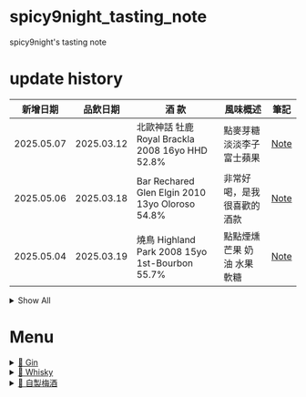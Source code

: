 # spicy9night_tasting_note
 spicy9night's tasting note

# update history
| 新增日期    | 品飲日期    | 酒 款                                          | 風味概述                        | 筆記      |
|-------------|-------------|------------------------------------------------|---------------------------------|-----------|
| 2025.05.07  | 2025.03.12  |北歐神話 牡鹿 Royal Brackla 2008 16yo HHD 52.8% | 點麥芽糖 淡淡李子 富士蘋果      | [Note](./Whisky/Royal_Brackla/Royal-Brackla_WhiskyFind_2008_16yo_HHD_52-8/README.md) |
| 2025.05.06  | 2025.03.18  |Bar Rechared Glen Elgin 2010 13yo Oloroso 54.8% | 非常好喝，是我很喜歡的酒款      | [Note](./Whisky/Glen_Elgin/Glen-Elgin_WhiskyFind_2010_13yo_Oloroso-barrique_54-8/README.md) |
| 2025.05.04  | 2025.03.19  |燒鳥 Highland Park 2008 15yo 1st-Bourbon 55.7%  | 點點煙燻 芒果 奶油 水果軟糖     | [Note](./Whisky/Highland_Park/Highland-Park_WhiskyFind_2008_15yo_1st-Bourbon_55-7/README.md) |


<details>
<summary>Show All</summary>

| 新增日期    | 品飲日期    | 酒 款                                | 風味概述                        | 筆記      |
|-------------|-------------|--------------------------------------|---------------------------------|-----------|
| 2025.05.02  | 2025.03.26  |Glenrothes WhiskyFind 1996 26yo HHD 50.5%      | 胡椒 金黃蘋果 皮革 辛香料       | [Note](./Whisky/GlenRothes/Glenrothes_WhiskyFind_1996_26yo_HHD_50-5/README.md) |
| 2025.04.17  | 2025.04.05  |自製梅酒-君度 Cointreau                        | 柑橘佐梅子，口齒留香，每年必做  | [Note](./自製梅酒/bottled_2025/君度_Cointreau/README.md/) |
| 2025.04.16  | 2025.04.05  |自製梅酒-玉山茅台                         | 聞起來很臭，喝起來卻不會臭，帶米香| [Note](./自製梅酒/bottled_2025/玉山茅台/README.md/) |
| 2025.04.13  | 2025.04.05  |自製梅酒-Barcelò, Dorado Rum 巴塞羅．金色蘭姆酒 | 高酸度，富士蘋果，    | [Note](./自製梅酒/bottled_2025/Barcelò_Dorado_Rum_巴塞羅．金色蘭姆酒/README.md/) |
| 2025.04.12  | 2025.04.05  |自製梅酒-Bacadi White Rum             | 梅子加了酒  Choya 基本款的風味  | [Note](./自製梅酒/bottled_2025/Bacardi_White_Rum/README.md/) |
| 2025.04.10  | 2025.04.05  |自製梅酒-Vodka+Gin                    | 辛口，青蘋果香氣，青梅感        | [Note](./自製梅酒/bottled_2025/Vodka+Gin/README.md) |
| 2025.04.08  | 2025.04.05  |自製梅酒-Kirkland 12yo Blended Whisky | 煙燻、烏梅調性，2025熟成MVP     | [Note](./自製梅酒/bottled_2025/Kirkland_12yo_blended_whisky/README.md) |
| 2025.04.06  | 2025.04.05  |自製梅酒-Kirkland 法國伏特加          | 葡萄百香果香、像Choya但酒感更強 | [Note](./自製梅酒/bottled_2025/Kirkland_法國伏特加/README.md) |
</details>

# Menu

<details>
<summary><a href=".\Gin\README.md">📁 Gin</a></summary>

<details>
<summary>&nbsp;&nbsp;<a href=".\Gin\Thompson_Bros\README.md">📂 Thompson_Bros</a></summary>

<details>
<summary>&nbsp;&nbsp;&nbsp;&nbsp;<a href=".\Gin\Thompson_Bros\Mediterranean_Organic_Gin\README.md">📂 Mediterranean_Organic_Gin</a></summary>

</details>

</details>

</details>

<details>
<summary><a href=".\Whisky\README.md">📁 Whisky</a></summary>

<details>
<summary>&nbsp;&nbsp;<a href=".\Whisky\Aultmore\README.md">📂 Aultmore</a></summary>

<details>
<summary>&nbsp;&nbsp;&nbsp;&nbsp;<a href=".\Whisky\Aultmore\Aultmore_Thompson-Bro-s_2008_14yo_Rye_Oloroso-Sherry_48-5\README.md">📂 Aultmore_Thompson-Bro-s_2008_14yo_Rye_Oloroso-Sherry_48-5</a></summary>

</details>

</details>

<details>
<summary>&nbsp;&nbsp;<a href=".\Whisky\Balmenach\README.md">📂 Balmenach</a></summary>

<details>
<summary>&nbsp;&nbsp;&nbsp;&nbsp;<a href=".\Whisky\Balmenach\Balmenach_Thompson-Bro-s_2013_10yo_Sherry_48-5\README.md">📂 Balmenach_Thompson-Bro-s_2013_10yo_Sherry_48-5</a></summary>

</details>

</details>

<details>
<summary>&nbsp;&nbsp;<a href=".\Whisky\Braeval\README.md">📂 Braeval</a></summary>

&nbsp;&nbsp;&nbsp;&nbsp;&nbsp;&nbsp;&nbsp;&nbsp;&nbsp;<a href=".\Whisky\Braeval\Braeval _OB_NA_26yo_NA_52-1\README.md">📄 Braeval _OB_NA_26yo_NA_52-1</a>

</details>

<details>
<summary>&nbsp;&nbsp;<a href=".\Whisky\Caperdonich\README.md">📂 Caperdonich</a></summary>

&nbsp;&nbsp;&nbsp;&nbsp;&nbsp;&nbsp;&nbsp;&nbsp;&nbsp;<a href=".\Whisky\Caperdonich\Caperdonich_OB_NA_27yo_NA_49-2\README.md">📄 Caperdonich_OB_NA_27yo_NA_49-2</a>

&nbsp;&nbsp;&nbsp;&nbsp;&nbsp;&nbsp;&nbsp;&nbsp;&nbsp;<a href=".\Whisky\Caperdonich\Caperdonich_OB_NA_27yo_NA_54-4\README.md">📄 Caperdonich_OB_NA_27yo_NA_54-4</a>

<details>
<summary>&nbsp;&nbsp;&nbsp;&nbsp;<a href=".\Whisky\Caperdonich\Caperdonich_威佬_1997_26yo_HHD_49.7\README.md">📂 Caperdonich_威佬_1997_26yo_HHD_49.7</a></summary>

</details>

</details>

<details>
<summary>&nbsp;&nbsp;<a href=".\Whisky\Cooley\README.md">📂 Cooley</a></summary>

<details>
<summary>&nbsp;&nbsp;&nbsp;&nbsp;<a href=".\Whisky\Cooley\Cooley_WhiskyFind_2002_20yo_Barrel_56-1\README.md">📂 Cooley_WhiskyFind_2002_20yo_Barrel_56-1</a></summary>

</details>

</details>

<details>
<summary>&nbsp;&nbsp;<a href=".\Whisky\Croftengea\README.md">📂 Croftengea</a></summary>

<details>
<summary>&nbsp;&nbsp;&nbsp;&nbsp;<a href=".\Whisky\Croftengea\Croftengea_IB_2006_19yo_Olorosso-Sherry_53-1\README.md">📂 Croftengea_IB_2006_19yo_Olorosso-Sherry_53-1</a></summary>

</details>

</details>

<details>
<summary>&nbsp;&nbsp;<a href=".\Whisky\Glen_Elgin\README.md">📂 Glen_Elgin</a></summary>

&nbsp;&nbsp;&nbsp;&nbsp;&nbsp;&nbsp;&nbsp;&nbsp;&nbsp;<a href=".\Whisky\Glen_Elgin\Glen-Elgin_WhiskyFind_2010_13yo_Oloroso-barrique_54-8\README.md">📄 Glen-Elgin_WhiskyFind_2010_13yo_Oloroso-barrique_54-8</a>

</details>

<details>
<summary>&nbsp;&nbsp;<a href=".\Whisky\Glen_Keith\README.md">📂 Glen_Keith</a></summary>

&nbsp;&nbsp;&nbsp;&nbsp;&nbsp;&nbsp;&nbsp;&nbsp;&nbsp;<a href=".\Whisky\Glen_Keith\Glen-Keith _OB_NA_31yo_NA_48-9\README.md">📄 Glen-Keith _OB_NA_31yo_NA_48-9</a>

</details>

<details>
<summary>&nbsp;&nbsp;<a href=".\Whisky\Glenkinchie\README.md">📂 Glenkinchie</a></summary>

<details>
<summary>&nbsp;&nbsp;&nbsp;&nbsp;<a href=".\Whisky\Glenkinchie\Glenkinchie_IB_2008_17yo_Sherry-HHD_50-2\README.md">📂 Glenkinchie_IB_2008_17yo_Sherry-HHD_50-2</a></summary>

</details>

</details>

<details>
<summary>&nbsp;&nbsp;<a href=".\Whisky\Glenrothes\README.md">📂 Glenrothes</a></summary>

<details>
<summary>&nbsp;&nbsp;&nbsp;&nbsp;<a href=".\Whisky\Glenrothes\Glenrothes_Thompson-Bro-s_1997_24yo_HHD_48-9\README.md">📂 Glenrothes_Thompson-Bro-s_1997_24yo_HHD_48-9</a></summary>

</details>

&nbsp;&nbsp;&nbsp;&nbsp;&nbsp;&nbsp;&nbsp;&nbsp;&nbsp;<a href=".\Whisky\Glenrothes\Glenrothes_WhiskyFind_1996_26yo_HHD_50-5\README.md">📄 Glenrothes_WhiskyFind_1996_26yo_HHD_50-5</a>

<details>
<summary>&nbsp;&nbsp;&nbsp;&nbsp;<a href=".\Whisky\Glenrothes\Glenrothes_WhiskyFind_1997_26yo_Armagnac_53-9\README.md">📂 Glenrothes_WhiskyFind_1997_26yo_Armagnac_53-9</a></summary>

</details>

</details>

<details>
<summary>&nbsp;&nbsp;<a href=".\Whisky\Highland_Park\README.md">📂 Highland_Park</a></summary>

&nbsp;&nbsp;&nbsp;&nbsp;&nbsp;&nbsp;&nbsp;&nbsp;&nbsp;<a href=".\Whisky\Highland_Park\Highland-Park_WhiskyFind_2008_15yo_1st-Bourbon_55-7\README.md">📄 Highland-Park_WhiskyFind_2008_15yo_1st-Bourbon_55-7</a>

</details>

<details>
<summary>&nbsp;&nbsp;<a href=".\Whisky\Imperial\README.md">📂 Imperial</a></summary>

&nbsp;&nbsp;&nbsp;&nbsp;&nbsp;&nbsp;&nbsp;&nbsp;&nbsp;<a href=".\Whisky\Imperial\Imperial _OB_NA_27yo_NA_49-8\README.md">📄 Imperial _OB_NA_27yo_NA_49-8</a>

</details>

<details>
<summary>&nbsp;&nbsp;<a href=".\Whisky\Inchgower\README.md">📂 Inchgower</a></summary>

<details>
<summary>&nbsp;&nbsp;&nbsp;&nbsp;<a href=".\Whisky\Inchgower\Inchgower_IB_NA_NA_Tawny-Port_NA\README.md">📂 Inchgower_IB_NA_NA_Tawny-Port_NA</a></summary>

</details>

<details>
<summary>&nbsp;&nbsp;&nbsp;&nbsp;<a href=".\Whisky\Inchgower\裊裊\README.md">📂 裊裊</a></summary>

</details>

</details>

<details>
<summary>&nbsp;&nbsp;<a href=".\Whisky\Jura\README.md">📂 Jura</a></summary>

<details>
<summary>&nbsp;&nbsp;&nbsp;&nbsp;<a href=".\Whisky\Jura\Jura_IB_2009_16yo_Rugy-Port_47-9\README.md">📂 Jura_IB_2009_16yo_Rugy-Port_47-9</a></summary>

</details>

</details>

<details>
<summary>&nbsp;&nbsp;<a href=".\Whisky\Longmorn\README.md">📂 Longmorn</a></summary>

<details>
<summary>&nbsp;&nbsp;&nbsp;&nbsp;<a href=".\Whisky\Longmorn\Longmorn_IB_2010_14yo_Barrel_51-2\README.md">📂 Longmorn_IB_2010_14yo_Barrel_51-2</a></summary>

</details>

<details>
<summary>&nbsp;&nbsp;&nbsp;&nbsp;<a href=".\Whisky\Longmorn\Longmorn_IB_2011_11yo_First-Barrel_53-5\README.md">📂 Longmorn_IB_2011_11yo_First-Barrel_53-5</a></summary>

</details>

<details>
<summary>&nbsp;&nbsp;&nbsp;&nbsp;<a href=".\Whisky\Longmorn\Longmorn_Thompson-Bro-s_2011_11yo_First-Fill-Barrel_53-5\README.md">📂 Longmorn_Thompson-Bro-s_2011_11yo_First-Fill-Barrel_53-5</a></summary>

</details>

</details>

<details>
<summary>&nbsp;&nbsp;<a href=".\Whisky\Penderyn\README.md">📂 Penderyn</a></summary>

<details>
<summary>&nbsp;&nbsp;&nbsp;&nbsp;<a href=".\Whisky\Penderyn\Penderyn_WhiskyFind_2016_8yo_Peated-Quarter_53-7\README.md">📂 Penderyn_WhiskyFind_2016_8yo_Peated-Quarter_53-7</a></summary>

</details>

</details>

<details>
<summary>&nbsp;&nbsp;<a href=".\Whisky\Royal_Brackla\README.md">📂 Royal_Brackla</a></summary>

&nbsp;&nbsp;&nbsp;&nbsp;&nbsp;&nbsp;&nbsp;&nbsp;&nbsp;<a href=".\Whisky\Royal_Brackla\Royal-Brackla_WhiskyFind_2008_16yo_HHD_52-8\README.md">📄 Royal-Brackla_WhiskyFind_2008_16yo_HHD_52-8</a>

</details>

<details>
<summary>&nbsp;&nbsp;<a href=".\Whisky\Speyside\README.md">📂 Speyside</a></summary>

<details>
<summary>&nbsp;&nbsp;&nbsp;&nbsp;<a href=".\Whisky\Speyside\Speyside_WhiskyFind_2015_9yo_Bourbon_53-5\README.md">📂 Speyside_WhiskyFind_2015_9yo_Bourbon_53-5</a></summary>

</details>

</details>

<details>
<summary>&nbsp;&nbsp;<a href=".\Whisky\Tamnavulin\README.md">📂 Tamnavulin</a></summary>

<details>
<summary>&nbsp;&nbsp;&nbsp;&nbsp;<a href=".\Whisky\Tamnavulin\Tamnavulin_WhiskyFind_2012_12yo_Rum_52-8\README.md">📂 Tamnavulin_WhiskyFind_2012_12yo_Rum_52-8</a></summary>

</details>

</details>

<details>
<summary>&nbsp;&nbsp;<a href=".\Whisky\Tompson_Bros\README.md">📂 Tompson_Bros</a></summary>

<details>
<summary>&nbsp;&nbsp;&nbsp;&nbsp;<a href=".\Whisky\Tompson_Bros\SRV5\README.md">📂 SRV5</a></summary>

</details>

</details>

</details>

<details>
<summary><a href=".\自製梅酒\README.md">📁 自製梅酒</a></summary>

<details>
<summary>&nbsp;&nbsp;<a href=".\自製梅酒\bottled_2025\README.md">📂 bottled_2025</a></summary>

&nbsp;&nbsp;&nbsp;&nbsp;&nbsp;&nbsp;&nbsp;&nbsp;&nbsp;<a href=".\自製梅酒\bottled_2025\Bacardi_White_Rum\README.md">📄 Bacardi_White_Rum</a>

&nbsp;&nbsp;&nbsp;&nbsp;&nbsp;&nbsp;&nbsp;&nbsp;&nbsp;<a href=".\自製梅酒\bottled_2025\Barcelò_Dorado_Rum_巴塞羅．金色蘭姆酒\README.md">📄 Barcelò_Dorado_Rum_巴塞羅．金色蘭姆酒</a>

&nbsp;&nbsp;&nbsp;&nbsp;&nbsp;&nbsp;&nbsp;&nbsp;&nbsp;<a href=".\自製梅酒\bottled_2025\Kirkland_12yo_blended_whisky\README.md">📄 Kirkland_12yo_blended_whisky</a>

&nbsp;&nbsp;&nbsp;&nbsp;&nbsp;&nbsp;&nbsp;&nbsp;&nbsp;<a href=".\自製梅酒\bottled_2025\Kirkland_法國伏特加\README.md">📄 Kirkland_法國伏特加</a>

&nbsp;&nbsp;&nbsp;&nbsp;&nbsp;&nbsp;&nbsp;&nbsp;&nbsp;<a href=".\自製梅酒\bottled_2025\Vodka+Gin\README.md">📄 Vodka+Gin</a>

&nbsp;&nbsp;&nbsp;&nbsp;&nbsp;&nbsp;&nbsp;&nbsp;&nbsp;<a href=".\自製梅酒\bottled_2025\君度_Cointreau\README.md">📄 君度_Cointreau</a>

&nbsp;&nbsp;&nbsp;&nbsp;&nbsp;&nbsp;&nbsp;&nbsp;&nbsp;<a href=".\自製梅酒\bottled_2025\玉山茅台\README.md">📄 玉山茅台</a>

</details>

</details>

